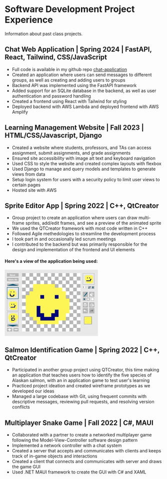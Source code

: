 # Software Development Project Experience
Information about past class projects. 

## Chat Web Application | Spring 2024 | FastAPI, React, Tailwind, CSS/JavaScript
- Full code is available in my github repo [chat-application](https://github.com/sydneyandrus/chat-application)
- Created an application where users can send messages to different groups, as well as creating and adding users to groups
- Backend API was implemented using the FastAPI framework
- Added support for an SQLite database in the backend, as well as user authentication and password handling
- Created a frontend using React with Tailwind for styling
- Deployed backend with AWS Lambda and deployed frontend with AWS Amplify

## Learning Management Website | Fall 2023 | HTML/CSS/Javascript, Django
- Created a website where students, professors, and TAs can access assignment, submit assignments, and grade assignments
- Ensured site accessibility with image alt text and keyboard navigation
- Used CSS to style the website and created complex layouts with flexbox
- Used Django to manage and query models and templates to generate views from data
- Setup login system for users with a security policy to limit user views to certain pages
- Hosted site with AWS

## Sprite Editor App | Spring 2022 | C++, QtCreator
- Group project to create an application where users can draw multi-frame sprites, add/edit frames, and see a preview of the animated sprite
- We used the QTCreator framework with most code written in C++
- Followed Agile methedologies to streamline the development process
- I took part in and occasionally led scrum meetings
- I contributed to the backend but was primarily responsible for the design and implementation of the frontend and UI elements

#### Here's a view of the application being used:
![SpriteApp.gif](https://github.com/sydneyandrus/past-projects/blob/main/SpriteEditor.gif)

## Salmon Identification Game | Spring 2022 | C++, QtCreator
- Participated in another group project using QTCreator, this time making an application that teaches users how to identify the five species of Alaskan salmon, with an in application game to test user's learning
- Practiced project ideation and created wireframe prototypes as we developed our ideas
- Managed a large codebase with Git, using frequent commits with descriptive messages, reviewing pull requests, and resolving version conflicts

## Multiplayer Snake Game | Fall 2022 | C#, MAUI
- Collaborated with a partner to create a networked multiplayer game following the Model-View-Controller software design pattern
- Implemented a network controller with a chat system
- Created a server that accepts and communicates with clients and keeps track of in-game objects and interactions
- Created a client that connects and communicates with server and draws the game GUI
- Used .NET MAUI framework to create the GUI with C# and XAML

